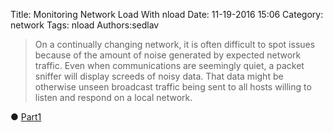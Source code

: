 Title: Monitoring Network Load With nload
Date: 11-19-2016 15:06
Category: network
Tags: nload
Authors:sedlav

> On a continually changing network, it is often difficult to spot issues because of the amount of noise generated by expected network traffic. Even when communications are seemingly quiet, a packet sniffer will display screeds of noisy data. That data might be otherwise unseen broadcast traffic being sent to all hosts willing to listen and respond on a local network.

● [Part1](https://www.linux.com/learn/monitoring-network-load-nload-part-1)
